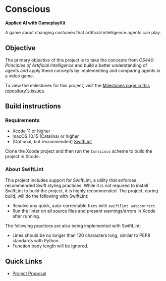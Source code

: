 # Conscious

**Applied AI with GameplayKit**

A game about changing costumes that artificial intelligence agents can play.

## Objective

The primary objective of this project is to take the concepts from _CS440: Principles of Artificial Intelligence_ and build a better 
understanding of agents and apply these concepts by implementing and comparing agents in a video game.

To view the milestones for this project, visit the [Milestones page in this repository's issues][milestones].

## Build instructions

### Requirements

- Xcode 11 or higher
- macOS 10.15 (Catalina) or higher
- (Optional, but recommended) [SwiftLint][linter]

Clone the Xcode project and then run the `Conscious` scheme to build the project in Xcode.

### About SwiftLint

This project includes support for SwiftLint, a utility that enforces recommended Swift styling practices. While it is not required to install
SwiftLint to build the project, it is highly recommended. The project, during build, will do the following with SwiftLint:

- Resolve any quick, auto-correctable fixes with `swiftlint autocorrect`.
- Run the linter on all source files and present warnings/errors in Xcode after running.

The following practices are also being implemented with SwiftLint:

- Lines should be no longer than 120 characters long, similar to PEP8 standards with Python.
- Function body length will be ignored.

## Quick Links

- [Project Proposal](PROPOSAL.md)

<!-- Links in page -->
[milestones]: https://github.com/alicerunsonfedora/CS400/milestones?direction=asc&sort=due_date&state=open
[linter]: https://realm.github.io/SwiftLint/

